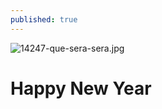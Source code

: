 ```yaml
---
published: true
---
```

![14247-que-sera-sera.jpg]({{site.baseurl}}/img/14247-que-sera-sera.jpg)


# Happy New Year
